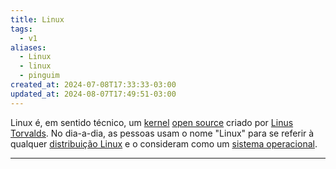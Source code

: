 ```yaml
---
title: Linux
tags:
  - v1
aliases:
  - Linux
  - linux
  - pinguim
created_at: 2024-07-08T17:33:33-03:00
updated_at: 2024-08-07T17:49:51-03:00
---
```


Linux é, em sentido técnico, um [kernel](_insight/2024/07/2024-07-07-Kernel.md) [open source](../02/2024-07-02-Open_Source.md) criado por [Linus Torvalds](_insight/2024/07/2024-07-08-Linus_Torvalds.md). No dia-a-dia, as pessoas usam o nome "Linux" para se referir à qualquer [distribuição Linux](../../06/30/Distro_Linux.md) e o consideram como um [sistema operacional](../07/2024-06-30-Sistema_Operacional.md).

---
